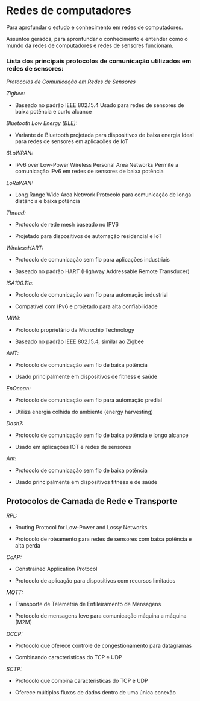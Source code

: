 # Redes de computadores
Para aprofundar o estudo e conhecimento em redes de computadores.

Assuntos gerados, para apronfundar o conhecimento e entender como o mundo da redes de computadores e redes de sensores funcionam.

### Lista dos principais protocolos de comunicação utilizados em redes de sensores:

*Protocolos de Comunicação em Redes de Sensores*

*Zigbee:*

* Baseado no padrão IEEE 802.15.4 Usado para redes de sensores de baixa potência e curto alcance

*Bluetooth Low Energy (BLE):*

* Variante de Bluetooth projetada para dispositivos de baixa energia Ideal para redes de sensores em aplicações de IoT

*6LoWPAN:*

* IPv6 over Low-Power Wireless Personal Area Networks Permite a comunicação IPv6 em redes de sensores de baixa potência

*LoRaWAN:*

* Long Range Wide Area Network Protocolo para comunicação de longa distância e baixa potência

*Thread:*

* Protocolo de rede mesh baseado no IPV6

* Projetado para dispositivos de automação residencial e IoT

*WirelessHART:*

* Protocolo de comunicação sem fio para aplicações industriais

* Baseado no padrão HART (Highway Addressable Remote Transducer)

*ISA100.11a:*
* Protocolo de comunicação sem fio para automação industrial

* Compatível com IPv6 e projetado para alta confiabilidade

*MiWi:*
* Protocolo proprietário da Microchip Technology

* Baseado no padrão IEEE 802.15.4, similar ao Zigbee

*ANT:*
* Protocolo de comunicação sem fio de baixa potência

* Usado principalmente em dispositivos de fitness e saúde

*EnOcean:*
* Protocolo de comunicação sem fio para automação predial

* Utiliza energia colhida do ambiente (energy harvesting)

*Dash7:*
* Protocolo de comunicação sem fio de baixa potência e longo alcance

* Usado em aplicações IOT e redes de sensores 

*Ant:*
* Protocolo de comunicação sem fio de baixa potência

* Usado principalmente em dispositivos fitness e de saúde

## Protocolos de Camada de Rede e Transporte

*RPL:* 
* Routing Protocol for Low-Power and Lossy Networks
  
* Protocolo de roteamento para redes de sensores com baixa potência e alta perda

*CoAP:*
* Constrained Application Protocol
  
* Protocolo de aplicação para dispositivos com recursos limitados

*MQTT:*
* Transporte de Telemetria de Enfileiramento de Mensagens

* Protocolo de mensagens leve para comunicação máquina a máquina (M2M)

*DCCP:*
* Protocolo que oferece controle de congestionamento para datagramas

* Combinando caracteristicas do TCP e UDP 

*SCTP:*
* Protocolo que combina caracteristicas do TCP e UDP

* Oferece múltiplos fluxos de dados dentro de uma única conexão
